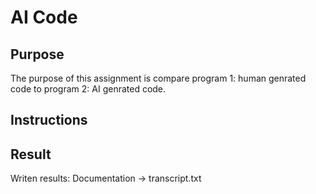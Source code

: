 # AI Code

## Purpose 
The purpose of this assignment is compare program 1: human genrated code to program 2: AI genrated code.

## Instructions 


## Result
Writen results: Documentation -> transcript.txt 



